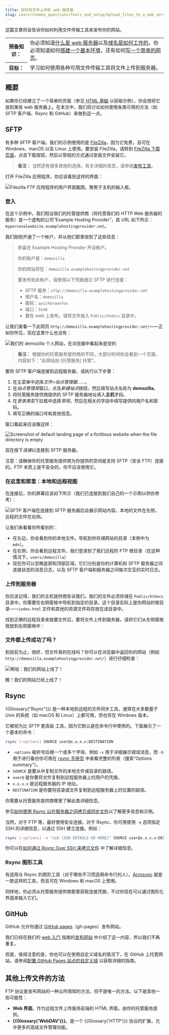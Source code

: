 ```yaml
---
title: 如何将文件上传到 web 服务器
slug: Learn/Common_questions/Tools_and_setup/Upload_files_to_a_web_server
---
```


这篇文章将会告诉你如何利用文件传输工具来发布你的网站。

<table>
  <tbody>
    <tr>
      <th scope="row">预备知识：</th>
      <td>
        你必须知道<a
          href="/zh-CN/docs/Learn/Common_questions/What_is_a_web_server"
          >什么是 web 服务器</a
        >以及<a
          href="/zh-CN/docs/Learn/Understanding_domain_names"
          >域名是如何工作的</a
        >。你必须知道如何<a
          href="/zh-CN/docs/Learn/Set_up_a_basic_working_environment"
          >搭建一个基本环境</a
        >，还有如何<a href="/zh-CN/docs/Learn/HTML/Write_a_simple_page_in_HTML"
          >写一个简单的网页</a
        >。
      </td>
    </tr>
    <tr>
      <th scope="row">目标：</th>
      <td>学习如何使用各种可用文件传输工具将文件上传到服务器。</td>
    </tr>
  </tbody>
</table>

## 概要

如果你已经建立了一个简单的页面（参见 [HTML 基础](/zh-CN/docs/Learn/Getting_started_with_the_web/HTML_basics) 以获取示例），你会想将它放到某些 web 服务器上。在本文中，我们将讨论如何使用各类可用的方法（如 SFTP 客户端、Rsync 和 GitHub）来做到这一点。

## SFTP

有多种 SFTP 客户端。我们的示例使用的是 [FileZilla](https://filezilla-project.org/)，因为它免费，且可在 Windows、macOS 以及 Linux 上使用。要安装 FileZilla，请转到 [FileZilla 下载页面](https://filezilla-project.org/download.php?type=client)，点击下载按钮，然后以常规的方式通过安装文件安装它。

> **备注：** 当然还有很多其他的选择。有关详细的信息，请参阅[发布工具](/zh-CN/docs/Learn/Common_questions/How_much_does_it_cost#发布工具)。

打开 FileZilla 应用程序，你应该看到这样的界面：

![Filezilla FTP 应用程序的用户界面截图。聚焦于主机的输入框。](filezilla-ui.png)

### 登入

在这个示例中，我们假设我们的托管提供商（将托管我们的 HTTP Web 服务器的服务）是一个虚构的公司“Example Hosting Provider”，其 URL 如下所示：`mypersonalwebsite.examplehostingprovider.net`。

我们刚刚开通了一个帐户，并从他们那里收到了这些信息：

> 恭喜在 Example Hosting Provider 开设帐户。
>
> 你的账户是：`demozilla`
>
> 你的网站将在：`demozilla.examplehostingprovider.net`
>
> 要发布到此帐户，请使用以下凭据通过 SFTP 进行连接：
>
> - SFTP 服务：`sftp://demozilla.examplehostingprovider.net`
> - 用户名：`demozilla`
> - 密码：`quickbrownfox`
> - 端口：`5548`
> - 要在 web 上发布，请将文件放入 `Public/htdocs` 目录中。

让我们查看一下此网页 `http://demozilla.examplehostingprovider.net/`——正如你所见，现在这里什么也没有：

![我们的 demozilla 个人网站，在浏览器中看起来是空的](demozilla-empty.png)

> **备注：** 根据你的托管服务提供商的不同，大部分时间你会看到一个页面，内容如下：“此网站由 \[托管服务] 托管”。

要将 SFTP 客户端连接到远程服务器，请执行以下步骤：

1. 在主菜单中选择*文件>站点管理器……*。
2. 在*站点管理其*窗口，点击*新建站点*按钮，然后填写站点名称为 **demozilla**。
3. 将托管服务提供商提供的 SFTP 服务器地址填入**主机**字段。
4. 在*登录类型*下拉框中选择*常规*，然后在相关的字段中填写提供的用户名和密码。
5. 填写正确的端口号和其他信息。

窗口看起来应该像这样：

![Screenshot of default landing page of a fictitious website when the file directory is empty](site-manager.png)

现在按下*连接*以连接到 SFTP 服务器。

注意：请确保你的托管服务提供商为你提供的空间是支持 SFTP（安全 FTP）连接的。FTP 本质上是不安全的，你不应该使用它。

### 在这里和那里：本地和远程视图

在连接后，你的屏幕应该如下所示（我们已连接到我们自己的一个示例以供你参考）：

![SFTP 客户端在连接到 SFTP 服务器后会展示网站内容。本地的文件在左侧，远程的文件在右侧。](connected.png)

让我们来看看你所看到的：

- 在左边，你会看到你的本地文件。导航到你存储网站的目录（本例中为 `mdn`）。
- 在右侧，你会看到远程文件。我们登录到了我们远程的 FTP 根目录（在这种情况下，`users/demozilla`）
- 现在你可以忽略底部和顶部区域。它们分别是你的计算机和 SFTP 服务器之间连接状态的消息日志，以及 SFTP 客户端和服务器之间每次交互的实时日志。

### 上传到服务器

你应该记得，我们的主机提供商告诉我们，我们的文件必须存储在 `Public/htdocs`目录中。你需要在右侧窗格中导航到指定的目录。这个目录实际上是你网站的根目录——`index.html` 文件和其他的资源文件将存放在该目录中。

找到正确的远程目录来放置文件后，要将文件上传到服务器，请将它们从左侧窗格拖放到右侧窗格中：

### 文件都上传成功了吗？

到目前为止，很好，但文件真的在线吗？你可以在浏览器中返回你的网站（例如 `http://demozilla.examplehostingprovider.net/`）进行仔细检查：

![啊哈：我们的网站上线了！](here-we-go.png)

瞧！我们的网站已经上线了！

## Rsync

{{Glossary("Rsync")}} 是一种本地到远程的文件同步工具，通常在大多数基于 Unix 的系统（如 macOS 和 Linux）上都可用，但也存在 Windows 版本。

它被视为比 SFTP 更高级 工具，因为它默认是在命令行中使用的。下面展示了一个基本的命令：

```bash
rsync [-options] SOURCE user@x.x.x.x:DESTINATION
```

- `-options` 破折号后根一个或多个字母，例如 `-v` 用于详细展示错误消息，而 `-b` 用于进行备份你可用在 [rsync 手册页](https://linux.die.net/man/1/rsync) 中查看完整的列表（搜索“Options summary”）。
- `SOURCE` 是要从中复制文件的本地文件或目录的路径。
- `user@` 是你要将文件复制到远程服务器上的用户的凭据。
- `x.x.x.x` 是远程服务器的 IP 地址。
- `DESTINATION` 是你要将目录或文件复制到远程服务器上的位置的路径。

你需要从托管服务提供商哪里了解此类详细信息。

参见[如何使用 Rsync 以在服务器之间拷贝或同步文件](https://www.atlantic.net/vps-hosting/how-to-use-rsync-copy-sync-files-servers/)以了解更多信息和示例。

当然，对于 FTP 等，最好使用安全连接。对于 Rsync，你可用使用 `-e` 选项指定 SSH 的详细信息，以通过 SSH 建立连接。例如：

```bash
rsync [-options] -e "ssh [SSH DETAILS GO HERE]" SOURCE user@x.x.x.x:DESTINATION
```

你可以在[如何通过 Rsync Over SSH 来拷贝文件](https://www.digitalocean.com/community/tutorials/how-to-copy-files-with-rsync-over-ssh) 中了解详细信息。

### Rsync 图形工具

有适用与 Rsync 的图形工具（对于哪些不习惯适用命令行的人）。[Acrosync](https://acrosync.com/mac.html) 就是一款这样的工具，而且可在 Windows 和 macOS 上使用。

同样地，你必须从托管服务提供商那里获取连接凭据，不过你现在可以通过图形化界面来输入它们。

## GitHub

GitHub 允许你通过 [GitHub pages](https://pages.github.com/)（gh-pages）发布网站。

我们已经在我们的 [web 入门](/zh-CN/docs/Learn/Getting_started_with_the_web) 指南的[发布网站](/zh-CN/docs/Learn/Getting_started_with_the_web/Publishing_your_website) 中介绍了这一内容，所以我们不再重复。

但是，值得注意的是，你也可以在使用自定义域名的情况下，在 GitHub 上托管网站。请参阅[配置 GitHub Pages 站点的自定义域](https://docs.github.com/cn/pages/configuring-a-custom-domain-for-your-github-pages-site) 以获取详细的指南。

## 其他上传文件的方法

FTP 协议是发布网站的一种众所周知的方法，但不是唯一的方法。以下是其他一些可能性：

- **Web 界面**。作为远程文件上传服务前端的 HTML 界面。由你的托管服务提供。
- **{{Glossary('WebDAV')}}**。是一个 {{Glossary('HTTP')}} 协议的扩展，允许更多的高级文件管理功能。
